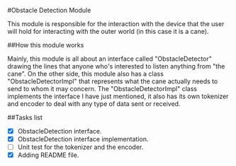 #Obstacle Detection Module

This module is responsible for the interaction with the device that the user will hold for interacting
with the outer world (in this case it is a cane).

##How this module works

Mainly, this module is all about an interface called "ObstacleDetector" drawing the lines that anyone
who's interested to listen anything from "the cane". On the other side, this module also has a class
"ObstacleDetectorImpl" that represents what the cane actually needs to send to whom it may concern.
The "ObstacleDetectorImpl" class implements the interface I have just mentioned, it also has its own
tokenizer and encoder to deal with any type of data sent or received.

##Tasks list
- [x] ObstacleDetection interface.
- [x] ObstacleDetection interface implementation.
- [ ] Unit test for the tokenizer and the encoder.
- [x] Adding README file.
